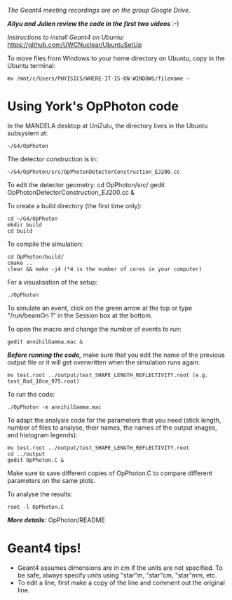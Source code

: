 *The Geant4 meeting recordings are on the group Google Drive.*

***Aliyu and Julien review the code in the first two videos*** :-)

*Instructions to install Geant4 on Ubuntu:* https://github.com/UWCNuclear/UbuntuSetUp

To move files from Windows to your home directory on Ubuntu, copy in the Ubuntu terminal:

    mv /mnt/c/Users/PHYISICS/WHERE-IT-IS-ON-WINDOWS/filename ~

# Using York's OpPhoton code

In the MANDELA desktop at UniZulu, the directory lives in the Ubuntu subsystem at:

    ~/G4/OpPhoton

The detector construction is in:

    ~/G4/OpPhoton/src/OpPhotonDetectorConstruction_EJ200.cc
    
To edit the detector geometry:
    cd OpPhoton/src/
    gedit OpPhotonDetectorConstruction_EJ200.cc &

To create a build directory (the first time only):

    cd ~/G4/OpPhoton
    mkdir build
    cd build
      
To compile the simulation:

    cd OpPhoton/build/
    cmake ..
    clear && make -j4 (*4 is the number of cores in your computer)
      

For a visualisation of the setup:

    ./OpPhoton
      
To simulate an event, click on the green arrow at the top or type "/run/beamOn 1" in the Session box at the bottom.
 
To open the macro and change the number of events to run:

    gedit annihilGamma.mac &

***Before running the code,*** make sure that you edit the name of the previous output file or it will get overwritten when the simulation runs again:

    mv test.root ../output/test_SHAPE_LENGTH_REFLECTIVITY.root (e.g. test_Rod_10cm_975.root)

To run the code:

    ./OpPhoton -m annihilGamma.mac
        
To adapt the analysis code for the parameters that you need (stick length, number of files to analyse, their names, the names of the output images, and histogram legends):  

    mv test.root ../output/test_SHAPE_LENGTH_REFLECTIVITY.root
    cd ../output
    gedit OpPhoton.C &

Make sure to save different copies of OpPhoton.C to compare different parameters on the same plots.

To analyse the results:

    root -l OpPhoton.C
      
***More details:*** OpPhoton/README


# Geant4 tips!

- Geant4 assumes dimensions are in cm if the units are not specified. To be safe, always specify units using "star"m, "star"cm, "star"mm, etc.
- To edit a line, first make a copy of the line and comment out the original line.
